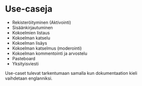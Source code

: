 Use-caseja
==========

* Rekisteröityminen (Aktivointi)
* Sisäänkirjautuminen
* Kokoelmien listaus
* Kokoelman katselu
* Kokoelman lisäys
* Kokoelman katselmus (moderointi)
* Kokoelman kommentointi ja arvostelu
* Pasteboard
* Yksityisviesti

Use-caset tulevat tarkentumaan samalla kun dokumentaation kieli vaihdetaan englanniksi.
